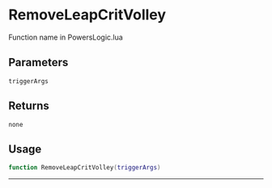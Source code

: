 # RemoveLeapCritVolley
Function name in PowersLogic.lua
## Parameters
`triggerArgs`
## Returns
`none`
## Usage
```lua
function RemoveLeapCritVolley(triggerArgs)
```
---
